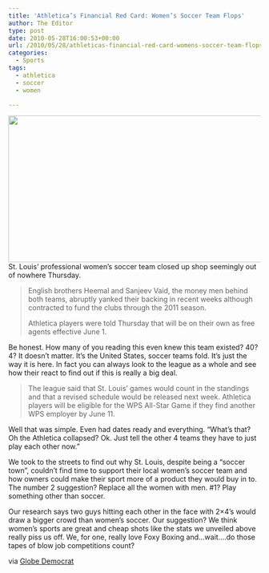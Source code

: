 ```yaml
---
title: 'Athletica’s Financial Red Card: Women’s Soccer Team Flops'
author: The Editor
type: post
date: 2010-05-28T16:00:53+00:00
url: /2010/05/28/athleticas-financial-red-card-womens-soccer-team-flops/
categories:
  - Sports
tags:
  - athletica
  - soccer
  - women

---
```

<a rel="attachment wp-att-4740" href="http://punchingkitty.com/2010/05/28/athleticas-financial-red-card-womens-soccer-team-flops/hope_lori_stlathletica/"><img class="aligncenter size-full wp-image-4740" title="hope_lori_stlathletica" src="http://media.punchingkitty.com/wordpress/2010/05/hope_lori_stlathletica.jpeg?filter=full" alt="" width="600" height="293" /></a>St. Louis&#8217; professional women&#8217;s soccer team closed up shop seemingly out of nowhere Thursday.

> English brothers Heemal and Sanjeev Vaid, the money men behind both teams, abruptly yanked their backing in recent weeks although contracted to fund the clubs through the 2011 season.
> 
> Athletica players were told Thursday that will be on their own as free agents effective June 1.

Be honest. How many of you reading this even knew this team existed? 40? 4? It doesn&#8217;t matter. It&#8217;s the United States, soccer teams fold. It&#8217;s just the way it is here. In fact you can always look to the league as a whole and see how their react to find out if this is really a big deal.

> The league said that St. Louis’ games would count in the standings and that a revised schedule would be released next week. Athletica players will be eligible for the WPS All-Star Game if they find another WPS employer by June 11.

Well that was simple. Even had dates ready and everything. &#8220;What&#8217;s that? Oh the Athletica collapsed? Ok. Just tell the other 4 teams they have to just play each other now.&#8221;

We took to the streets to find out why St. Louis, despite being a &#8220;soccer town&#8221;, couldn&#8217;t find time to support their local women&#8217;s soccer team and how owners could make their sport more of a product they would buy in to. The number 2 suggestion? Replace all the women with men. #1? Play something other than soccer.

Our research says two guys hitting each other in the face with 2&#215;4&#8217;s would draw a bigger crowd than women&#8217;s soccer. Our suggestion? We think women&#8217;s sports are great and cheap shots like the stats we unveiled above really piss us off. We, for one, really love Foxy Boxing and&#8230;wait&#8230;.do those tapes of blow job competitions count?

via <a href="http://www.globe-democrat.com/news/2010/may/27/athletica-cease-operations-because-financial-probl/" target="_blank">Globe Democrat</a>